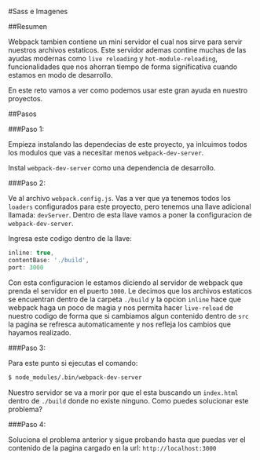 #Sass e Imagenes

##Resumen

Webpack tambien contiene un mini servidor el cual nos sirve para servir nuestros archivos estaticos. Este servidor ademas contine muchas de las ayudas modernas como `live reloading` y `hot-module-reloading`, funcionalidades que nos ahorran tiempo de forma significativa cuando estamos en modo de desarrollo.

En este reto vamos a ver como podemos usar este gran ayuda en nuestro proyectos.

##Pasos

###Paso 1:

Empieza instalando las dependecias de este proyecto, ya inlcuimos todos los modulos que vas a necesitar menos `webpack-dev-server`.

Instal `webpack-dev-server` como una dependencia de desarrollo.

###Paso 2:

Ve al archivo `webpack.config.js`. Vas a ver que ya tenemos todos los `loaders` configurados para este proyecto, pero tenemos una llave adicional llamada: `devServer`. Dentro de esta llave vamos a poner la configuracion de `webpack-dev-server`.

Ingresa este codigo dentro de la llave:

```javascript
inline: true,
contentBase: './build',
port: 3000
```

Con esta configuracion le estamos diciendo al servidor de webpack que prenda el servidor en el puerto `3000`. Le decimos que los archivos estaticos se encuentran dentro de la carpeta `./build` y la opcion `inline` hace que webpack haga un poco de magia y nos permita hacer `live-reload` de nuestro codigo de forma que si cambiamos algun contenido dentro de `src` la pagina se refresca automaticamente y nos refleja los cambios que hayamos realizado.

###Paso 3:

Para este punto si ejecutas el comando:

```bash
$ node_modules/.bin/webpack-dev-server
```
Nuestro servidor se va a morir por que el esta buscando un `index.html` dentro de `./build` donde no existe ninguno. Como puedes solucionar este problema?

###Paso 4:

Soluciona el problema anterior y sigue probando hasta que puedas ver el contenido de la pagina cargado en la url: `http://localhost:3000`



